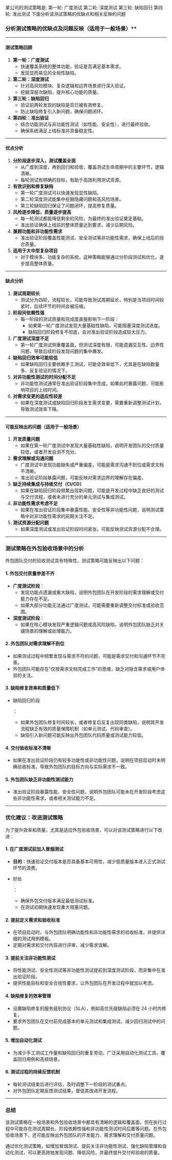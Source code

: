 某公司的测试策略是:
第一轮: 广度测试
第二轮: 深度测试
第三轮: 缺陷回归
第四轮: 准出测试
下面分析该测试策略的优缺点和相关反映的问题


### 分析测试策略的优缺点及问题反映（适用于一般场景）**

------

#### **测试策略回顾**

1. **第一轮：广度测试**
   - 快速覆盖系统的整体功能，验证是否满足基本需求。
   - 发现显而易见的全局性缺陷。
2. **第二轮：深度测试**
   - 针对高风险模块、复杂逻辑和边界场景进行深入验证。
   - 挖掘深层次缺陷，提升核心功能的质量。
3. **第三轮：缺陷回归**
   - 验证前两轮发现的缺陷是否已被有效修复。
   - 防止缺陷修复引入新问题，确保问题闭环。
4. **第四轮：准出验证**
   - 结合功能测试与非功能性测试（如性能、安全性），进行最终验收。
   - 确保系统满足上线标准并具备稳定性。

------

#### **优点分析**

1. **分阶段逐步深入，测试覆盖全面**
   - 从广度到深度，再到回归和验收，覆盖测试生命周期中的主要环节，逻辑清晰。
   - 每轮测试有明确的目标，有助于高效利用测试资源。
2. **有效识别和修复缺陷**
   - 第一轮广度测试可以快速发现显性缺陷。
   - 第二轮深度测试能集中挖掘隐藏问题和高风险场景。
   - 第三轮缺陷回归保证了问题闭环，提高修复质量。
3. **风险逐步降低，质量逐步提高**
   - 每一轮测试都能降低剩余的风险，为最终的准出验证奠定基础。
   - 准出验证确保上线前的整体质量达到要求，减少后期风险。
4. **兼顾功能和非功能性需求**
   - 准出验证阶段覆盖性能测试、安全测试等非功能性需求，确保上线后的综合质量。
5. **适用于大中型复杂项目**
   - 对于模块多、功能复杂的系统，这种策略能够通过分阶段测试和优化，逐步提高整体质量。

------

#### **缺点分析**

1. **测试周期较长**
   - 测试分为四轮，流程较长，可能导致测试周期延长，特别是当项目时间较紧时，后续环节的时间会被压缩。
2. **阶段间依赖性强**
   - 每一阶段的测试质量和完成度直接影响下一阶段： 
     - 如果第一轮广度测试发现大量基础性缺陷，可能阻塞深度测试进度。
     - 缺陷回归阶段修复不彻底，会对准出验证阶段造成较大压力。
3. **广度测试深度不足**
   - 第一轮广度测试侧重覆盖面，但测试深度有限，可能遗漏交互性、边界性问题，导致后续阶段发现问题的集中爆发。
4. **缺陷回归效率可能较低**
   - 如果缺陷回归主要依赖手工测试，可能会效率低下，尤其是在缺陷数量多、反复验证的情况下。
5. **对非功能性测试的时间分配不足**
   - 非功能性测试通常在准出验证阶段集中完成，如果此时暴露问题，可能影响项目的上线时间。
6. **对需求变更的适应性较差**
   - 如果在深度测试或缺陷回归阶段发生需求变更，需要重新调整测试计划，导致测试效率下降。

------

#### **可能反映出的问题（适用于一般场景）**

1. **开发质量问题**
   - 如果在第一轮广度测试中发现大量基础性缺陷，说明开发团队的交付质量较低，或者开发自测不充分。
2. **需求理解或沟通问题**
   - 广度测试中发现功能缺失或严重偏差，可能是需求沟通不到位或需求文档不清晰。
   - 准出验证阶段暴露问题，可能反映对需求边界的理解存在偏差。
3. **缺乏持续集成与持续交付（CI/CD）**
   - 如果在缺陷回归阶段频繁出现新问题，可能是开发过程中缺乏良好的测试与交付流程，或者未进行充分的单元测试与集成测试。
4. **非功能性需求考虑不足**
   - 如果在准出验证阶段集中暴露性能、安全性等非功能性问题，说明测试策略中对非功能性需求的前期关注不足。
5. **测试资源分配问题**
   - 如果深度测试或准出验证阶段时间紧张，可能反映测试资源分配不合理。

------

### **测试策略在外包验收场景中的分析**

外包团队交付的验收测试具有特殊性，测试策略可能反映出以下问题：

#### **1. 外包交付质量参差不齐**

- **广度测试阶段**：
  - 发现功能点遗漏或重大缺陷，说明外包团队在开发阶段的需求理解或交付能力存在不足。
  - 如果大部分功能无法通过广度测试，可能需要重新调整交付标准或验收范围。
- **深度测试阶段**：
  - 如果在核心模块发现严重逻辑问题或高风险缺陷，说明外包团队缺乏对关键场景的理解或处理能力。

#### **2. 外包团队对需求理解不到位**

- 如果测试过程中频繁发现与需求不符的问题，可能是需求交付和沟通环节不完善。
- 外包团队可能存在“仅按需求文档完成工作”的思维，缺乏对隐含需求或用户体验的关注。

#### **3. 缺陷修复效率和质量低下**

- 缺陷回归阶段

  ： 

  - 如果外包团队修复时间较长，或者修复后反复出现同类缺陷，说明其开发流程缺乏有效的质量保障机制（如单元测试、代码审查）。
  - 缺陷引入新问题可能反映出外包团队代码质量或测试能力较低。

#### **4. 交付验收标准不清晰**

- 如果在准出验证阶段仍有较多功能性或非功能性问题，说明在项目启动时未明确验收标准，导致外包团队的目标方向与实际需求不一致。

#### **5. 外包团队缺乏非功能性测试能力**

- 准出验证阶段暴露性能、安全性问题，说明外包团队可能未在开发阶段考虑这些非功能性需求，或者相关测试能力不足。

------

### **优化建议：改进测试策略**

为了提升效率和质量，尤其是适应外包验收场景，可以对该测试策略进行以下改进：

#### **1. 在广度测试前加入冒烟测试**

- **目的**：快速验证交付版本是否具备基本可用性，减少低质量版本进入正式测试环节的浪费。

- 好处

  ： 

  - 确保外包交付版本满足最低测试标准。
  - 在测试初期快速发现重大阻塞问题。

#### **2. 提前定义需求和验收标准**

- 在项目启动时，与外包团队明确功能性和非功能性需求的验收标准，并提供详细的测试用例模板。
- 定期对需求和交付内容进行评审，减少需求误解。

#### **3. 提前关注非功能性测试**

- 将性能测试、安全性测试等非功能性测试提前到深度测试阶段，而非集中在准出验证阶段。
- 提供性能目标和安全合规性要求，让外包团队在开发过程中就加以考虑。

#### **4. 缺陷修复的效率管理**

- 设置缺陷修复的服务级别协议（SLA），例如高优先级缺陷必须在 24 小时内修复。
- 要求外包团队在交付前完成基本的单元测试和集成测试，减少回归测试中的问题。

#### **5. 增加自动化测试**

- 为减少手工测试工作量和缺陷回归的重复劳动，广泛采用自动化测试工具，覆盖回归用例和高频场景。

#### **6. 测试过程的持续反馈机制**

- 每轮测试结束后进行评估，及时调整下一阶段的测试重点。
- 对外包团队定期反馈测试结果，督促其改进开发流程。

------

### **总结**

该测试策略在一般场景和外包验收场景中都具有清晰的逻辑和覆盖面，但在执行过程中可能存在测试周期长、阶段依赖性强和非功能性测试时间后置等问题。在外包验收场景下，还可能反映出外包团队的开发能力、需求理解和交付质量问题。

通过优化测试策略，如增加冒烟测试、提前关注非功能性测试、强化缺陷管理和自动化测试，可以更高效地发现问题、降低风险，并最终提升交付和验收的质量。
